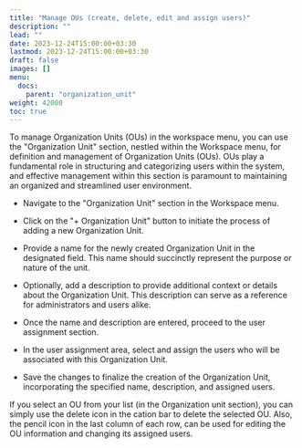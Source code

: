 ```yaml
---
title: "Manage OUs (create, delete, edit and assign users)"
description: ""
lead: ""
date: 2023-12-24T15:00:00+03:30
lastmod: 2023-12-24T15:00:00+03:30
draft: false
images: []
menu:
  docs:
    parent: "organization_unit"
weight: 42000
toc: true
---
```


To manage Organization Units (OUs) in the workspace menu, you can use the "Organization Unit" section, nestled within the Workspace menu, for definition and management of Organization Units (OUs). OUs play a fundamental role in structuring and categorizing users within the system, and effective management within this section is paramount to maintaining an organized and streamlined user environment.  

- Navigate to the "Organization Unit" section in the Workspace menu.  

- Click on the "+ Organization Unit" button to initiate the process of adding a new Organization Unit.  

- Provide a name for the newly created Organization Unit in the designated field. This name should succinctly represent the purpose or nature of the unit.  

- Optionally, add a description to provide additional context or details about the Organization Unit. This description can serve as a reference for administrators and users alike.  

- Once the name and description are entered, proceed to the user assignment section.  

- In the user assignment area, select and assign the users who will be associated with this Organization Unit.  

- Save the changes to finalize the creation of the Organization Unit, incorporating the specified name, description, and assigned users.  

If you select an OU from your list (in the Organization unit section), you can simply use the delete icon in the cation bar to delete the selected OU. Also, the pencil icon in the last column of each row, can be used for editing the OU information and changing its assigned users.  
